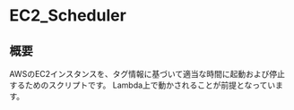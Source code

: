 # EC2_Scheduler

## 概要
AWSのEC2インスタンスを、タグ情報に基づいて適当な時間に起動および停止するためのスクリプトです。
Lambda上で動かされることが前提となっています。